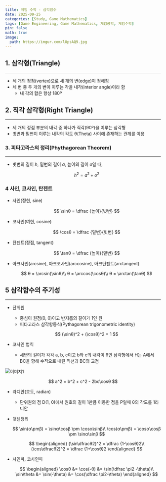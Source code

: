 ```yaml
---
title: 게임 수학 - 삼각함수
date: 2025-09-25
categories: [Study, Game Mathematics]
tags: [Game Engineering, Game Mathematics, 게임공학, 게임수학]
pin: false
math: true
image:
  path: https://imgur.com/lUpsAQ9.jpg
---
```


## 1. 삼각형(Triangle)

---

- 세 개의 정점(vertex)으로 세 개의 변(edge)이 정해짐
- 세 변 중 두 개의 변이 이루는 각을 내각(interior angle)이라 함
  - 내 각의 합은 항상 180º

## 2. 직각 삼각형(Right Triangle)

---

- 세 개의 정점 부분의 내각 중 하나가 직각(90º)을 이루는 삼각형
- 빗변과 밑변이 이루는 내각의 각도 θ(Theta) 사이에 존재하는 관계를 이용

### 3. 피타고라스의 정리(Phythagorean Theorem)

---

- 빗변의 길이 *h*, 밑변의 길이 *a*, 높이의 길이 *o*일 때,
  
  $$
  h^2 = a^2 + o^2
  $$
  
### 4 사인, 코사인, 탄젠트

- 사인(정현, sine)
  
  $$
  \sinθ = \dfrac {높이}{빗변}
  $$
  
- 코사인(여현, cosine)
  
  $$
  \cosθ = \dfrac {밑변}{빗변}
  $$
  
- 탄젠트(정접, tangent)
  
  $$
  \tanθ = \dfrac {높이}{밑변}
  $$
  
- 아크사인(arcsine), 아크코사인(arccosine), 아크탄젠트(arctangent)
  
  $$
  θ = \arcsin(\sinθ)\\
  θ = \arccos(\cosθ)\\
  θ = \arctan(\tanθ)
  $$

## 5 삼각함수의 주기성

---

- 단위원
  - 중심이 원점(0, 0)이고 반지름의 길이가 1인 원
  - 피타고라스 삼각항등식(Pythagorean trigonometric identity)
  
  $$
  (\sinθ)^2 + (\cosθ)^2 = 1
  $$
  
- 코사인 법칙
  - 세변의 길이가 각각 a, b, c이고 b와 c의 내각이 θ인 삼각형에서 H는 A에서 BC을 향해 수직으로 내린 직선과 BC의 교점  
  
![이미지1](https://imgur.com/BIBKrzp.png)
  
  $$
  a^2 = b^2 + c^2 - 2bc\cosθ
  $$
  
- 라디안(호도, radian)
  - 단위원의 점 D(1, 0)에서 원호의 길이 1만큼 이동한 점을 P일때 θ의 각도를 1라디안
  
- 덧셈정리
  
  $$
  \sin(α\pmβ) = \sinα\cosβ \pm \cosα\sinβ\\
  \cos(α\pmβ) = \cosα\cosβ \pm \sinα\sinβ
  $$
  
  $$
  \begin{aligned}
  (\sin\dfracθ2)^2 = \dfrac {1-\cosθ}2\\
  (\cos\dfracθ2)^2 = \dfrac {1+\cosθ}2
  \end{aligned}
  $$
  
- 사인파, 코사인파
  
  $$
  \begin{aligned}
  \cosθ &= \cos(-θ) &= \sin(\dfrac \pi2 -\theta)\\
  \sin\theta &= \sin(-\theta) &= \cos(\dfrac \pi2-\theta)
  \end{aligned}
  $$
